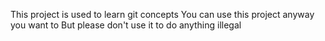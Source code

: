 This project is used to learn git concepts
You can use this project anyway you want to
But please don't use it to do anything illegal
